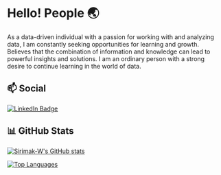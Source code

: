 # Hello! People 🌏
As a data-driven individual with a passion for working with and analyzing data, 
I am constantly seeking opportunities for learning and growth. 
Believes that the combination of information and knowledge can lead to powerful insights and solutions. 
I am an ordinary person with a strong desire to continue learning in the world of data.

## 📫 Social
<a href="https://www.linkedin.com/in/woratanon-sirimak-5b4341166/"><img src="https://img.shields.io/badge/-@woratanon-0077B5?style=flat-square&amp;labelColor=0077B5&amp;logo=LinkedIn&amp;link=https://www.linkedin.com/in/woratanon-sirimak-5b4341166/" alt="LinkedIn Badge"></a>
## 📊 GitHub Stats

<a href="http://www.github.com/Sirimak-W"><img src="https://github-readme-stats.vercel.app/api?username=Sirimak-W&show_icons=true&hide=&count_private=true&title_color=0891b2&text_color=ffffff&icon_color=0891b2&bg_color=1c1917&hide_border=true&show_icons=true" alt="Sirimak-W's GitHub stats" /></a>

<a href="https://github.com/Sirimak-W" align="left"><img src="https://github-readme-stats.vercel.app/api/top-langs/?username=Sirimak-W&langs_count=10&title_color=0891b2&text_color=ffffff&icon_color=0891b2&bg_color=1c1917&hide_border=true&locale=en&custom_title=Top%20%Languages" alt="Top Languages" /></a>
<!---
Sirimak-W/Sirimak-W is a ✨ special ✨ repository because its `README.md` (this file) appears on your GitHub profile.
You can click the Preview link to take a look at your changes.
--->

